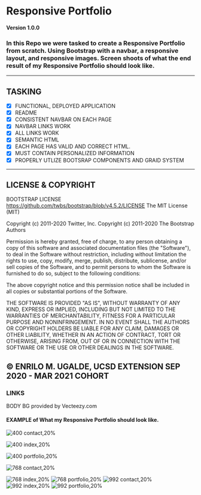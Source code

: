 # Responsive Portfolio
**Version 1.0.0**
### In this Repo we were tasked to create a Responsive Portfolio from scratch. Using Bootstrap with a navbar, a responsive layout, and responsive images. Screen shoots of what the end result of my Responsive Portfolio should look like.
--- 
## TASKING
- [X] FUNCTIONAL, DEPLOYED APPLICATION
- [X] README
- [X] CONSISTENT NAVBAR ON EACH PAGE
- [X] NAVBAR LINKS WORK
- [X] ALL LINKS WORK
- [X] SEMANTIC HTML
- [X] EACH PAGE HAS VALID AND CORRECT HTML.
- [X] MUST CONTAIN PERSONALIZED INFORMATION
- [X] PROPERLY UTLIZE BOOTSRAP COMPONENTS AND GRAID SYSTEM
---
## LICENSE & COPYRIGHT
BOOTSTRAP LICENSE
https://github.com/twbs/bootstrap/blob/v4.5.2/LICENSE
The MIT License (MIT)

Copyright (c) 2011-2020 Twitter, Inc.
Copyright (c) 2011-2020 The Bootstrap Authors

Permission is hereby granted, free of charge, to any person obtaining a copy
of this software and associated documentation files (the "Software"), to deal
in the Software without restriction, including without limitation the rights
to use, copy, modify, merge, publish, distribute, sublicense, and/or sell
copies of the Software, and to permit persons to whom the Software is
furnished to do so, subject to the following conditions:

The above copyright notice and this permission notice shall be included in
all copies or substantial portions of the Software.

THE SOFTWARE IS PROVIDED "AS IS", WITHOUT WARRANTY OF ANY KIND, EXPRESS OR
IMPLIED, INCLUDING BUT NOT LIMITED TO THE WARRANTIES OF MERCHANTABILITY,
FITNESS FOR A PARTICULAR PURPOSE AND NONINFRINGEMENT. IN NO EVENT SHALL THE
AUTHORS OR COPYRIGHT HOLDERS BE LIABLE FOR ANY CLAIM, DAMAGES OR OTHER
LIABILITY, WHETHER IN AN ACTION OF CONTRACT, TORT OR OTHERWISE, ARISING FROM,
OUT OF OR IN CONNECTION WITH THE SOFTWARE OR THE USE OR OTHER DEALINGS IN
THE SOFTWARE.

&copy; ENRILO M. UGALDE, UCSD EXTENSION SEP 2020 - MAR 2021 COHORT
----
### LINKS
BODY BG provided by Vecteezy.com
#### EXAMPLE of What my Responsive Portfolio should look like.
![400 contact,20%](assets/images/samples/400-contact.png)

![400 index,20%](assets/images/samples/400-index.png)

![400 portfolio,20%](assets/images/samples/400-portfolio.png)

![768 contact,20%](assets/images/samples/768-contact.png)

![768 index,20%](assets/images/samples/768-index.png)
![768 portfolio,20%](assets/images/samples/768-portfolio.png)
![992 contact,20%](assets/images/samples/992-contact.png)
![992 index,20%](assets/images/samples/992-index.png)
![992 portfolio,20%](assets/images/samples/992-portfolio.png)